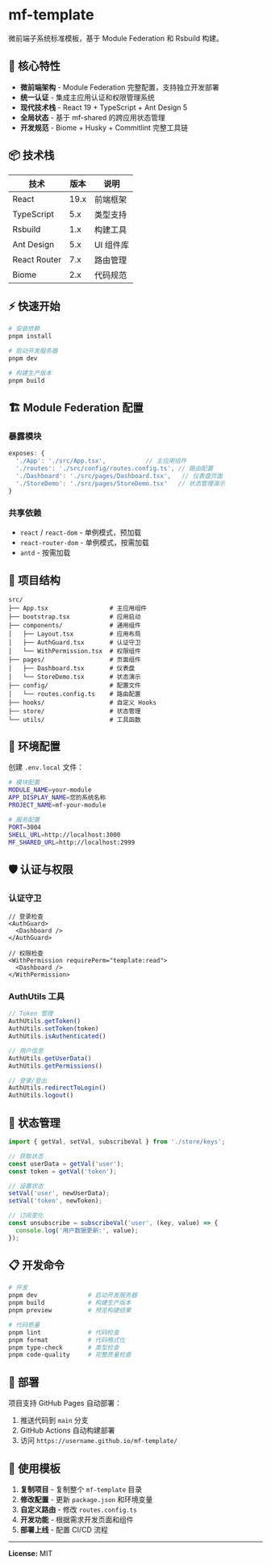 # mf-template

微前端子系统标准模板，基于 Module Federation 和 Rsbuild 构建。

## 🚀 核心特性

- **微前端架构** - Module Federation 完整配置，支持独立开发部署
- **统一认证** - 集成主应用认证和权限管理系统
- **现代技术栈** - React 19 + TypeScript + Ant Design 5
- **全局状态** - 基于 mf-shared 的跨应用状态管理
- **开发规范** - Biome + Husky + Commitlint 完整工具链

## 📦 技术栈

| 技术 | 版本 | 说明 |
|------|------|------|
| React | 19.x | 前端框架 |
| TypeScript | 5.x | 类型支持 |
| Rsbuild | 1.x | 构建工具 |
| Ant Design | 5.x | UI 组件库 |
| React Router | 7.x | 路由管理 |
| Biome | 2.x | 代码规范 |

## ⚡ 快速开始

```bash
# 安装依赖
pnpm install

# 启动开发服务器
pnpm dev

# 构建生产版本
pnpm build
```

## 🏗️ Module Federation 配置

### 暴露模块

```typescript
exposes: {
  './App': './src/App.tsx',           // 主应用组件
  './routes': './src/config/routes.config.ts', // 路由配置
  './Dashboard': './src/pages/Dashboard.tsx',   // 仪表盘页面
  './StoreDemo': './src/pages/StoreDemo.tsx'   // 状态管理演示
}
```

### 共享依赖

- `react` / `react-dom` - 单例模式，预加载
- `react-router-dom` - 单例模式，按需加载
- `antd` - 按需加载

## 📁 项目结构

```
src/
├── App.tsx                 # 主应用组件
├── bootstrap.tsx           # 应用启动
├── components/             # 通用组件
│   ├── Layout.tsx          # 应用布局
│   ├── AuthGuard.tsx       # 认证守卫
│   └── WithPermission.tsx  # 权限组件
├── pages/                  # 页面组件
│   ├── Dashboard.tsx       # 仪表盘
│   └── StoreDemo.tsx       # 状态演示
├── config/                 # 配置文件
│   └── routes.config.ts    # 路由配置
├── hooks/                  # 自定义 Hooks
├── store/                  # 状态管理
└── utils/                  # 工具函数
```

## 🔧 环境配置

创建 `.env.local` 文件：

```bash
# 模块配置
MODULE_NAME=your-module
APP_DISPLAY_NAME=您的系统名称
PROJECT_NAME=mf-your-module

# 服务配置
PORT=3004
SHELL_URL=http://localhost:3000
MF_SHARED_URL=http://localhost:2999
```

## 🛡️ 认证与权限

### 认证守卫

```tsx
// 登录检查
<AuthGuard>
  <Dashboard />
</AuthGuard>

// 权限检查
<WithPermission requirePerm="template:read">
  <Dashboard />
</WithPermission>
```

### AuthUtils 工具

```typescript
// Token 管理
AuthUtils.getToken()
AuthUtils.setToken(token)
AuthUtils.isAuthenticated()

// 用户信息
AuthUtils.getUserData()
AuthUtils.getPermissions()

// 登录/登出
AuthUtils.redirectToLogin()
AuthUtils.logout()
```

## 🔄 状态管理

```typescript
import { getVal, setVal, subscribeVal } from './store/keys';

// 获取状态
const userData = getVal('user');
const token = getVal('token');

// 设置状态
setVal('user', newUserData);
setVal('token', newToken);

// 订阅变化
const unsubscribe = subscribeVal('user', (key, value) => {
  console.log('用户数据更新:', value);
});
```

## 📋 开发命令

```bash
# 开发
pnpm dev              # 启动开发服务器
pnpm build            # 构建生产版本
pnpm preview          # 预览构建结果

# 代码质量
pnpm lint             # 代码检查
pnpm format           # 代码格式化
pnpm type-check       # 类型检查
pnpm code-quality     # 完整质量检查
```

## 🚀 部署

项目支持 GitHub Pages 自动部署：

1. 推送代码到 `main` 分支
2. GitHub Actions 自动构建部署
3. 访问 `https://username.github.io/mf-template/`

## 📝 使用模板

1. **复制项目** - 复制整个 `mf-template` 目录
2. **修改配置** - 更新 `package.json` 和环境变量
3. **自定义路由** - 修改 `routes.config.ts`
4. **开发功能** - 根据需求开发页面和组件
5. **部署上线** - 配置 CI/CD 流程

---

**License:** MIT
